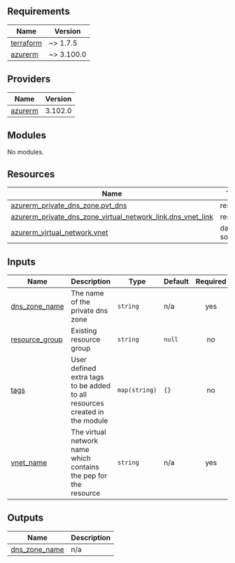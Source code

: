 <!-- BEGIN_TF_DOCS -->
## Requirements

| Name | Version |
|------|---------|
| <a name="requirement_terraform"></a> [terraform](#requirement\_terraform) | ~> 1.7.5 |
| <a name="requirement_azurerm"></a> [azurerm](#requirement\_azurerm) | ~> 3.100.0 |

## Providers

| Name | Version |
|------|---------|
| <a name="provider_azurerm"></a> [azurerm](#provider\_azurerm) | 3.102.0 |

## Modules

No modules.

## Resources

| Name | Type |
|------|------|
| [azurerm_private_dns_zone.pvt_dns](https://registry.terraform.io/providers/hashicorp/azurerm/latest/docs/resources/private_dns_zone) | resource |
| [azurerm_private_dns_zone_virtual_network_link.dns_vnet_link](https://registry.terraform.io/providers/hashicorp/azurerm/latest/docs/resources/private_dns_zone_virtual_network_link) | resource |
| [azurerm_virtual_network.vnet](https://registry.terraform.io/providers/hashicorp/azurerm/latest/docs/data-sources/virtual_network) | data source |

## Inputs

| Name | Description | Type | Default | Required |
|------|-------------|------|---------|:--------:|
| <a name="input_dns_zone_name"></a> [dns\_zone\_name](#input\_dns\_zone\_name) | The name of the private dns zone | `string` | n/a | yes |
| <a name="input_resource_group"></a> [resource\_group](#input\_resource\_group) | Existing resource group | `string` | `null` | no |
| <a name="input_tags"></a> [tags](#input\_tags) | User defined extra tags to be added to all resources created in the module | `map(string)` | `{}` | no |
| <a name="input_vnet_name"></a> [vnet\_name](#input\_vnet\_name) | The virtual network name which contains the pep for the resource | `string` | n/a | yes |

## Outputs

| Name | Description |
|------|-------------|
| <a name="output_dns_zone_name"></a> [dns\_zone\_name](#output\_dns\_zone\_name) | n/a |
<!-- END_TF_DOCS -->